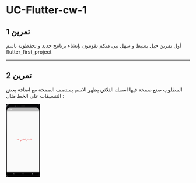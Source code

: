 # UC-Flutter-cw-1

## تمرين 1
أول تمرين حيل بسيط و سهل  نبي منكم تقومون بإنشاء برنامج جديد و تحفظونه باسم flutter_first_project
________________________________________________________________________________________________________________________________

## تمرين 2
المطلوب صنع صفحة فيها اسمك الثلاثي يظهر الاسم بمنتصف الصفحة مع اضافة بعض التنسيقات على الخط مثال :

<img src="/images/c1-cw2.jpg" height="200" />
